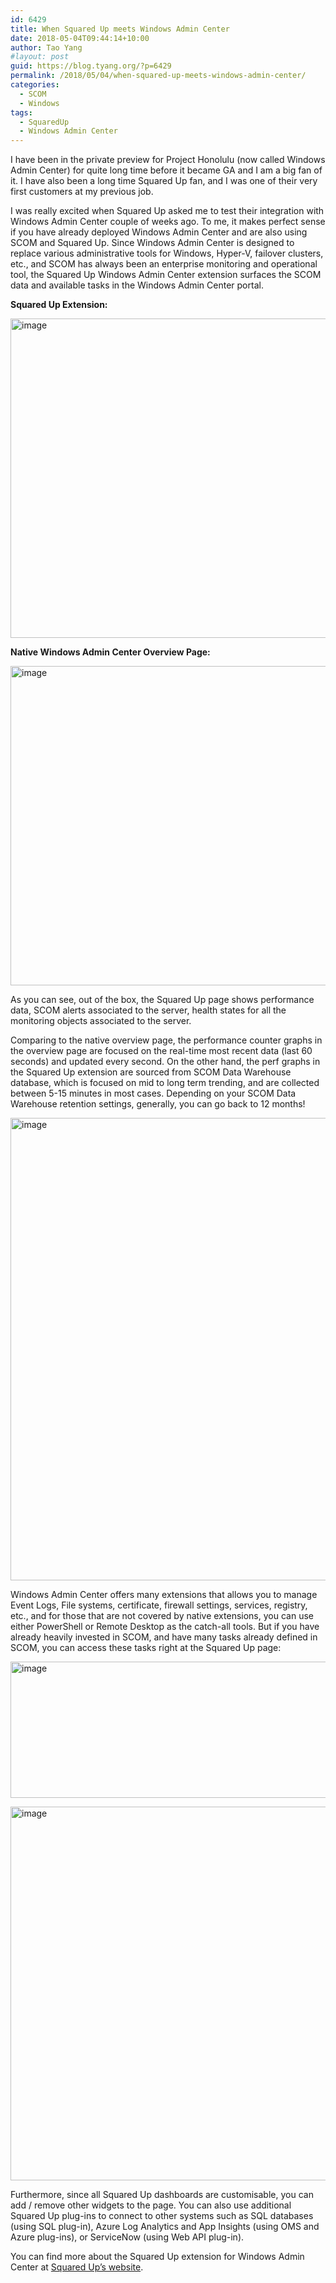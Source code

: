 ```yaml
---
id: 6429
title: When Squared Up meets Windows Admin Center
date: 2018-05-04T09:44:14+10:00
author: Tao Yang
#layout: post
guid: https://blog.tyang.org/?p=6429
permalink: /2018/05/04/when-squared-up-meets-windows-admin-center/
categories:
  - SCOM
  - Windows
tags:
  - SquaredUp
  - Windows Admin Center
---
```

I have been in the private preview for Project Honolulu (now called Windows Admin Center) for quite long time before it became GA and I am a big fan of it. I have also been a long time Squared Up fan, and I was one of their very first customers at my previous job.

I was really excited when Squared Up asked me to test their integration with Windows Admin Center couple of weeks ago. To me, it makes perfect sense if you have already deployed Windows Admin Center and are also using SCOM and Squared Up. Since Windows Admin Center is designed to replace various administrative tools for Windows, Hyper-V, failover clusters, etc., and SCOM has always been an enterprise monitoring and operational tool, the Squared Up Windows Admin Center extension surfaces the SCOM data and available tasks in the Windows Admin Center portal.

<strong>Squared Up Extension:</strong>

<a href="https://blog.tyang.org/wp-content/uploads/2018/05/image.png"><img style="display: inline; background-image: none;" title="image" src="https://blog.tyang.org/wp-content/uploads/2018/05/image_thumb.png" alt="image" width="1002" height="511" border="0" /></a>

<strong>Native Windows Admin Center Overview Page:</strong>

<a href="https://blog.tyang.org/wp-content/uploads/2018/05/image-1.png"><img style="display: inline; background-image: none;" title="image" src="https://blog.tyang.org/wp-content/uploads/2018/05/image_thumb-1.png" alt="image" width="1002" height="511" border="0" /></a>

As you can see, out of the box, the Squared Up page shows performance data, SCOM alerts associated to the server, health states for all the monitoring objects associated to the server.

Comparing to the native overview page, the performance counter graphs in the overview page are focused on the real-time most recent data (last 60 seconds) and updated every second. On the other hand, the perf graphs in the Squared Up extension are sourced from SCOM Data Warehouse database, which is focused on mid to long term trending, and are collected between 5-15 minutes in most cases. Depending on your SCOM Data Warehouse retention settings, generally, you can go back to 12 months!

<a href="https://blog.tyang.org/wp-content/uploads/2018/05/image-2.png"><img style="display: inline; background-image: none;" title="image" src="https://blog.tyang.org/wp-content/uploads/2018/05/image_thumb-2.png" alt="image" width="905" height="740" border="0" /></a>

Windows Admin Center offers many extensions that allows you to manage Event Logs, File systems, certificate, firewall settings, services, registry, etc., and for those that are not covered by native extensions, you can use either PowerShell or Remote Desktop as the catch-all tools. But if you have already heavily invested in SCOM, and have many tasks already defined in SCOM, you can access these tasks right at the Squared Up page:

<a href="https://blog.tyang.org/wp-content/uploads/2018/05/image-3.png"><img style="display: inline; background-image: none;" title="image" src="https://blog.tyang.org/wp-content/uploads/2018/05/image_thumb-3.png" alt="image" width="992" height="218" border="0" /></a>

<a href="https://blog.tyang.org/wp-content/uploads/2018/05/image-4.png"><img style="display: inline; background-image: none;" title="image" src="https://blog.tyang.org/wp-content/uploads/2018/05/image_thumb-4.png" alt="image" width="953" height="598" border="0" /></a>

Furthermore, since all Squared Up dashboards are customisable, you can add / remove other widgets to the page. You can also use additional Squared Up plug-ins to connect to other systems such as SQL databases (using SQL plug-in), Azure Log Analytics and App Insights (using OMS and Azure plug-ins), or ServiceNow (using Web API plug-in).

You can find more about the Squared Up extension for Windows Admin Center at <a href="https://squaredup.com/product/honolulu/windows-admin-center-extension-customers/?utm_source=tao-yang&amp;utm_medium=public-relations&amp;utm_campaign=honolulu" target="_blank" rel="noopener">Squared Up’s website</a>.